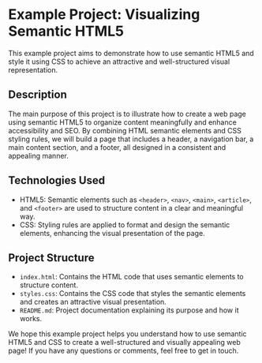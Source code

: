 # Example Project: Visualizing Semantic HTML5

This example project aims to demonstrate how to use semantic HTML5 and style it using CSS to achieve an attractive and well-structured visual representation.

## Description

The main purpose of this project is to illustrate how to create a web page using semantic HTML5 to organize content meaningfully and enhance accessibility and SEO. By combining HTML semantic elements and CSS styling rules, we will build a page that includes a header, a navigation bar, a main content section, and a footer, all designed in a consistent and appealing manner.

## Technologies Used

- HTML5: Semantic elements such as `<header>`, `<nav>`, `<main>`, `<article>`, and `<footer>` are used to structure content in a clear and meaningful way.
- CSS: Styling rules are applied to format and design the semantic elements, enhancing the visual presentation of the page.

## Project Structure

- `index.html`: Contains the HTML code that uses semantic elements to structure content.
- `styles.css`: Contains the CSS code that styles the semantic elements and creates an attractive visual presentation.
- `README.md`: Project documentation explaining its purpose and how it works.

We hope this example project helps you understand how to use semantic HTML5 and CSS to create a well-structured and visually appealing web page! If you have any questions or comments, feel free to get in touch.
